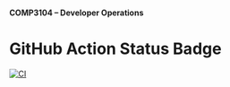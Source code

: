 #### COMP3104 – Developer Operations


# GitHub Action Status Badge

[![CI](https://github.com/pritamworld/f2025_comp3104/actions/workflows/ci.yml/badge.svg)](https://github.com/pritamworld/f2025_comp3104/actions/workflows/ci.yml)
